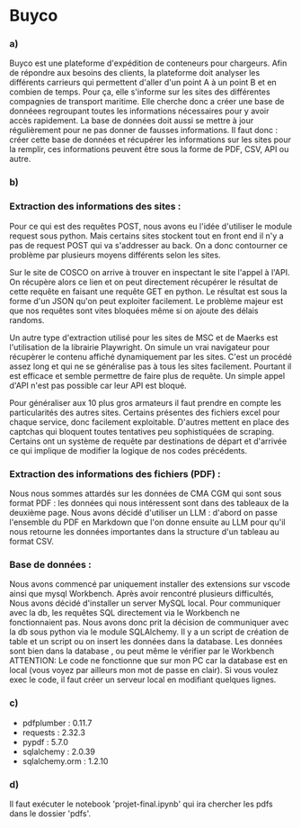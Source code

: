 # Buyco

### a) 
Buyco est une plateforme d'expédition de conteneurs pour chargeurs. Afin de répondre aux besoins des clients, la plateforme doit analyser les différents carrieurs qui permettent d'aller d'un point A à un point B et en combien de temps. Pour ça, elle s'informe sur les sites des différentes compagnies de transport maritime. Elle cherche donc a créer une base de donnéees regroupant toutes les informations nécessaires pour y avoir accès rapidement. La base de données doit aussi se mettre à jour régulièrement pour ne pas donner de fausses informations. Il faut donc : créer cette base de données et récupérer les informations sur les sites pour la remplir, ces informations peuvent être sous la forme de PDF, CSV, API ou autre.

### b) 
### Extraction des informations des sites :  

Pour ce qui est des requêtes POST, nous avons eu l'idée d'utiliser le module request sous python. Mais certains sites stockent tout en front end il n'y a pas de request POST qui va s'addresser au back. On a donc contourner ce problème par plusieurs moyens différents selon les sites.

Sur le site de COSCO on arrive à trouver en inspectant le site l'appel à l'API. On récupère alors ce lien et on peut directement récupérer le résultat de cette requête en faisant une requête GET en python. Le résultat est sous la forme d'un JSON qu'on peut exploiter facilement. Le problème majeur est que nos requêtes sont vites bloquées même si on ajoute des délais randoms.

Un autre type d'extraction utilisé pour les sites de MSC et de Maerks est l'utilisation de la librairie Playwright. On simule un vrai navigateur pour récupèrer le contenu affiché dynamiquement par les sites. C'est un procédé assez long et qui ne se généralise pas à tous les sites facilement. Pourtant il est efficace et semble permettre de faire plus de requête. Un simple appel d'API n'est pas possible car leur API est bloqué.

Pour généraliser aux 10 plus gros armateurs il faut prendre en compte les particularités des autres sites. Certains présentes des fichiers excel pour chaque service, donc facilement exploitable. D'autres mettent en place des captchas qui bloquent toutes tentatives peu sophistiquées de scraping. Certains ont un système de requête par destinations de départ et d'arrivée ce qui implique de modifier la logique de nos codes précédents.

### Extraction des informations des fichiers (PDF) : 
Nous nous sommes attardés sur les données de CMA CGM qui sont sous format PDF : les données qui nous intéressent sont dans des tableaux de la deuxième page. Nous avons décidé d'utiliser un LLM : d'abord on passe l'ensemble du PDF en Markdown que l'on donne ensuite au LLM pour qu'il nous retourne les données importantes dans la structure d'un tableau au format CSV. 

### Base de données :   

Nous avons commencé par uniquement installer des extensions sur vscode ainsi que mysql Workbench. Après avoir rencontré plusieurs difficultés, Nous avons décidé d'installer un server MySQL local. Pour communiquer avec la db, les requêtes SQL directement via le Workbench ne fonctionnaient pas. Nous avons donc prit la décision de communiquer avec la db sous python via le module SQLAlchemy. Il y a un script de création de table et un script ou on insert les données dans la database. Les données sont bien dans la database , ou peut même le vérifier par le Workbench 
ATTENTION: Le code ne fonctionne que sur mon PC car la database est en local (vous voyez par ailleurs mon mot de passe en clair). Si vous voulez exec le code, il faut créer un serveur local en modifiant quelques lignes.


### c) 
- pdfplumber : 0.11.7
- requests : 2.32.3
- pypdf : 5.7.0
- sqlalchemy : 2.0.39
- sqlalchemy.orm : 1.2.10

### d)

Il faut exécuter le notebook 'projet-final.ipynb' qui ira chercher les pdfs dans le dossier 'pdfs'.

